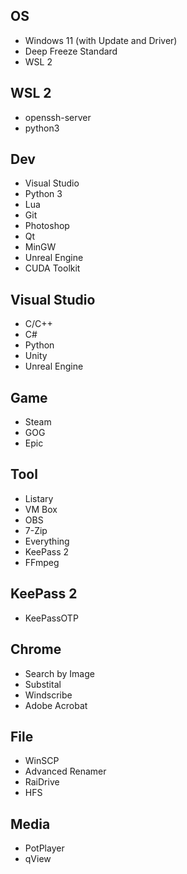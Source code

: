 ## OS
- Windows 11 (with Update and Driver)
- Deep Freeze Standard
- WSL 2

## WSL 2
- openssh-server
- python3

## Dev
- Visual Studio
- Python 3
- Lua
- Git
- Photoshop
- Qt
- MinGW
- Unreal Engine
- CUDA Toolkit

## Visual Studio
- C/C++
- C#
- Python
- Unity
- Unreal Engine

## Game
- Steam
- GOG
- Epic

## Tool
- Listary
- VM Box
- OBS
- 7-Zip
- Everything
- KeePass 2
- FFmpeg

## KeePass 2
- KeePassOTP

## Chrome
- Search by Image
- Substital
- Windscribe
- Adobe Acrobat

## File
- WinSCP
- Advanced Renamer
- RaiDrive
- HFS

## Media
- PotPlayer
- qView
